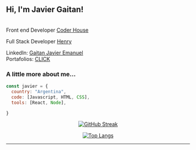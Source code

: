

<h2> Hi, I'm Javier Gaitan!</h2>

  </br>
  Front end Developer   <a href="https://www.coderhouse.com/">Coder House</a> 
</em></p>


  Full Stack Developer   <a href="https://www.soyhenry.com/">Henry</a> 
</em></p>


LinkedIn: <a href="https://www.linkedin.com/in/javier-emanuel-gaitan/">Gaitan Javier Emanuel</a> 
</br>
Portafolios: <a href="https://portfoliogaitan.000webhostapp.com/">CLICK</a>



###  A little more about me...  

```javascript
const javier = {
  country: "Argentina",
  code: [Javascript, HTML, CSS],
  tools: [React, Node],

}
```

 <em></em>
 
 <div align="center">
  
[![GitHub Streak](http://github-readme-streak-stats.herokuapp.com?user=javigaitan&theme=dark&hide_border=true)](https://git.io/streak-stats)

[![Top Langs](https://github-readme-stats.vercel.app/api/top-langs/?username=javigaitan&layout=compact&theme=vision-friendly-dark)](https://github.com/anuraghazra/github-readme-stats)
  
</div>

---
   

